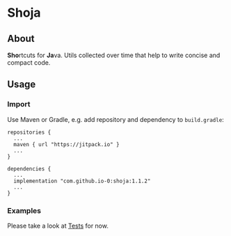 # Shoja

## About
**Sho**rtcuts for **Ja**va. Utils collected over time that help to write concise and compact code.

## Usage
### Import
Use Maven or Gradle, e.g. add repository and dependency to `build.gradle`:
```Gradle
repositories {
  ...
  maven { url "https://jitpack.io" }
  ...
}
```
```Gradle
dependencies {
  ...
  implementation "com.github.io-0:shoja:1.1.2"
  ...
}
```
### Examples
Please take a look at [Tests](./src/test/java/net/io_0/shoja/JavaShortcutsTest.java) for now.
